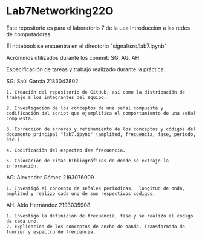 # Lab7Networking22O
Este repositorio es para el laboratorio 7 de la uea Introducción a las redes de computadoras.

El notebook se encuentra en el directorio "signal/src/lab7.ipynb"

Acrónimos utilizados durante los commit: SG, AG, AH

Especificación de tareas y trabajo realizado durante la práctica.

SG: Saúl García 2183042802

    1. Creación del repositorio de GitHub, así como la distribución de trabajo a los integrantes del equipo. 
    
    2. Investigación de los conceptos de una señal compuesta y codificación del script que ejemplifica el comportamiento de una señal compuesta.

    3. Corrección de errores y refinamiento de los conceptos y códigos del documento principal "lab7.ipynb" (amplitud, frecuencia, fase, periodo, etc.)

    4. Codificación del espectro dee frecuencia.

    5. Colocación de citas bibliográficas de donde se extrajo la información.

AG: Alexander Gómez 2193076909

    1. Investigó el concepto de señales periodicas,  longitud de onda, amplitud y realizo cada uno de sus respectivos codigos.

AH: Aldo Hernández 2193035908

    1. Investigó la definicion de frecuencia, fase y se realizo el codigo de cada uno.
    2. Explicacion de los conceptos de ancho de banda, Transformada de fourier y espectro de frecuencia.
